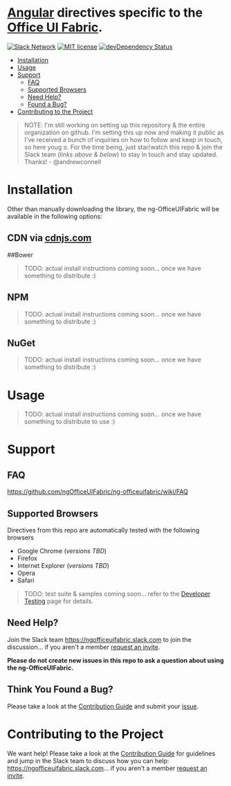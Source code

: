 # [Angular](https://angularjs.org) directives specific to the [Office UI Fabric](https://github.com/OfficeDev/office-ui-fabric).

[![Slack Network](http://slack.ngofficeuifabric.com/badge.svg)](http://slack.ngofficeuifabric.com)
[![MIT license](https://img.shields.io/npm/l/express.svg)](https://github.com/ngOfficeUIFabric/ng-officeuifabric/blob/master/LICENSE)
[![devDependency Status](https://david-dm.org/ngOfficeUIFabric/ng-officeuifabric/dev-status.svg)](https://david-dm.org/ngOfficeUIFabric/ng-officeuifabric#info=devDependencies)

- [Installation](#installation)
- [Usage](#usage)
- [Support](#support)
  - [FAQ](#faq)
  - [Supported Browsers](#supported-browsers)
  - [Need Help?](#need-help)
  - [Found a Bug?](#think-you-found-a-bug)
- [Contributing to the Project](#contributing-to-the-project)

> NOTE: I'm still working on setting up this repository & the entire organization on github. I'm setting this up now and making it public as I've received a bunch of inquiries on how to follow and keep in touch, so here youg o. For the time being, just star/watch this repo & join the Slack team (_links above & below_) to stay in touch and stay updated. Thanks! - @andrewconnell

# Installation

Other than manually downloading the library, the ng-OfficeUIFabric will be available in the following options:

## CDN via [cdnjs.com](https://cdnjs.com)
##Bower

> TODO: actual install instructions coming soon... once we have something to distribute :)

## NPM

> TODO: actual install instructions coming soon... once we have something to distribute :)

## NuGet

> TODO: actual install instructions coming soon... once we have something to distribute :)

# Usage

> TODO: actual install instructions coming soon... once we have something to distribute to use :)

# Support

## FAQ

https://github.com/ngOfficeUIFabric/ng-officeuifabric/wiki/FAQ

## Supported Browsers

Directives from this repo are automatically tested with the following browsers

- Google Chrome (_versions TBD_)
- Firefox
- Internet Explorer (_versions TBD_)
- Opera
- Safari

> TODO: test suite & samples coming soon... refer to the [Developer Testing](https://github.com/ngOfficeUIFabric/ng-officeuifabric/wiki/Developer-Testing) page for details.

## Need Help?

Join the Slack team https://ngofficeuifabric.slack.com to join the discussion... if you aren't a member [request an invite](http://slack.ngofficeuifabric.com).

**Please do not create new issues in this repo to ask a question about using the ng-OfficeUIFabric.**

## Think You Found a Bug?

Please take a look at the [Contribution Guide](https://github.com/ngOfficeUIFabric/ng-officeuifabric/wiki/Contribution-Guide) and submit your [issue](https://github.com/ngOfficeUIFabric/ng-officeuifabric/issues).

# Contributing to the Project

We want help! Please take a look at the [Contribution Guide](https://github.com/ngOfficeUIFabric/ng-officeuifabric/wiki/Contribution-Guide) for guidelines and jump in the Slack team to discuss how you can help: https://ngofficeuifabric.slack.com... if you aren't a member [request an invite](http://slack.ngofficeuifabric.com).
